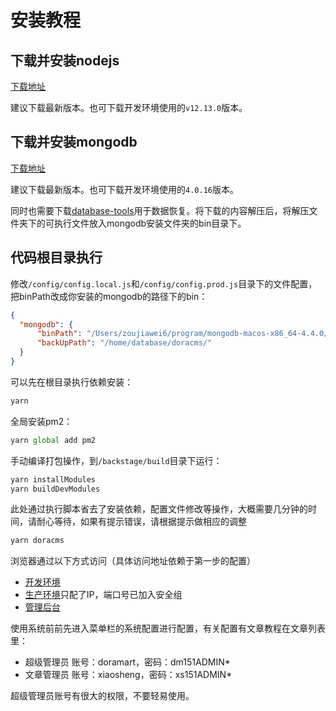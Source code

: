 # 安装教程

## 下载并安装nodejs

[下载地址](https://nodejs.org/zh-cn/download/)

建议下载最新版本。也可下载开发环境使用的`v12.13.0`版本。

## 下载并安装mongodb

[下载地址](https://www.mongodb.com/try/download/community)

建议下载最新版本。也可下载开发环境使用的`4.0.16`版本。

同时也需要下载[database-tools](https://www.mongodb.com/try/download/database-tools)用于数据恢复。将下载的内容解压后，将解压文件夹下的可执行文件放入mongodb安装文件夹的bin目录下。

## 代码根目录执行

修改`/config/config.local.js`和`/config/config.prod.js`目录下的文件配置，把binPath改成你安装的mongodb的路径下的bin：

```json
{
  "mongodb": {
      "binPath": "/Users/zoujiawei6/program/mongodb-macos-x86_64-4.4.0/bin/",
      "backUpPath": "/home/database/doracms/"
  }
}
```

可以先在根目录执行依赖安装：

```javascript
yarn
```

全局安装pm2：

```javascript
yarn global add pm2
```

手动编译打包操作，到`/backstage/build`目录下运行：

```javascript
yarn installModules
yarn buildDevModules
```

此处通过执行脚本省去了安装依赖，配置文件修改等操作，大概需要几分钟的时间，请耐心等待，如果有提示错误，请根据提示做相应的调整

```javascript
yarn doracms
```

浏览器通过以下方式访问（具体访问地址依赖于第一步的配置）

* [开发环境](http://127.0.0.1:8080)
* [生产环境](http://你的ip:8080)只配了IP，端口号已加入安全组
* [管理后台](http://127.0.0.1:8080/dr-admin)

使用系统前前先进入菜单栏的系统配置进行配置，有关配置有文章教程在文章列表里：

* 超级管理员 账号：doramart，密码：dm151ADMIN*
* 文章管理员 账号：xiaosheng，密码：xs151ADMIN*

超级管理员账号有很大的权限，不要轻易使用。
